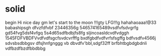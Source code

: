 # solid
begin
Hi
nice day
gm
let's start
to the moon !!!gty
LFG!!!g
hahahaoaaa!@33
babashipsgh
dfvzfdfvbf
23446356g
546574165489vsdfvfsdvgrfg
gd54fvg5dsf4vfgq
5s4d65sdfbdbjfs8fg
sljincoasldcvdfvdggh
1545FDFVBDFVvdfvdfsgcfsvdcvrfffg
bxdfgbdfvdfvrfsfsgffg
bdfvsdfv4566j
sdvsbsdbbgsv dfsjhnfgnggg
vb dbvdfv'bbl,sdgf32ff
brfbhtbgbdgbdnli
vdfbzdfbzdfbbdbbg
